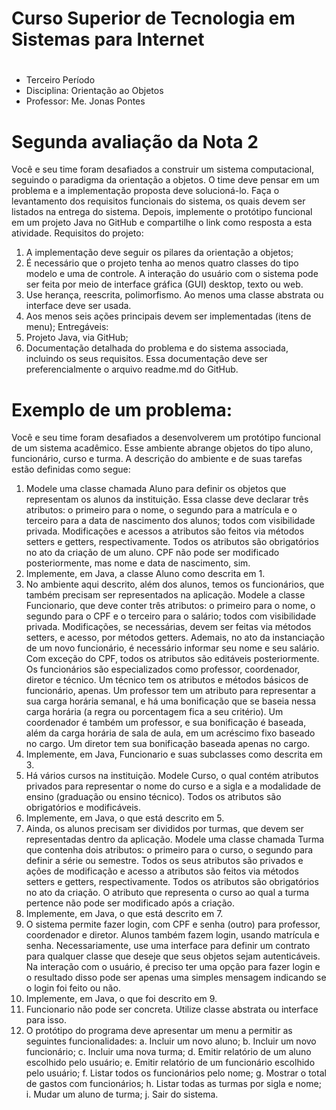  
# Curso Superior de Tecnologia em Sistemas para Internet
# 
- Terceiro Período
- Disciplina: Orientação ao Objetos
- Professor: Me. Jonas Pontes 

# Segunda avaliação da Nota 2
Você e seu time foram desafiados a construir um sistema computacional, seguindo o 
paradigma da orientação a objetos. O time deve pensar em um problema e a implementação 
proposta deve solucioná-lo. Faça o levantamento dos requisitos funcionais do sistema, os 
quais devem ser listados na entrega do sistema. Depois, implemente o protótipo funcional em 
um projeto Java no GitHub e compartilhe o link como resposta a esta atividade. 
Requisitos do projeto:

1. A implementação deve seguir os pilares da orientação a objetos;
2. É necessário que o projeto tenha ao menos quatro classes do tipo modelo e uma de 
controle. A interação do usuário com o sistema pode ser feita por meio de interface 
gráfica (GUI) desktop, texto ou web.
3. Use herança, reescrita, polimorfismo. Ao menos uma classe abstrata ou interface deve 
ser usada. 
4. Aos menos seis ações principais devem ser implementadas (itens de menu);
Entregáveis:
1. Projeto Java, via GitHub;
2. Documentação detalhada do problema e do sistema associada, incluindo os seus
requisitos. Essa documentação deve ser preferencialmente o arquivo readme.md do 
GitHub.

# Exemplo de um problema:
Você e seu time foram desafiados a desenvolverem um protótipo funcional de um sistema
acadêmico. Esse ambiente abrange objetos do tipo aluno, funcionário, curso e turma. A 
descrição do ambiente e de suas tarefas estão definidas como segue:

1. Modele uma classe chamada Aluno para definir os objetos que representam os alunos 
da instituição. Essa classe deve declarar três atributos: o primeiro para o nome, o 
segundo para a matrícula e o terceiro para a data de nascimento dos alunos; todos 
com visibilidade privada. Modificações e acessos a atributos são feitos via métodos 
setters e getters, respectivamente. Todos os atributos são obrigatórios no ato da 
criação de um aluno. CPF não pode ser modificado posteriormente, mas nome e data 
de nascimento, sim.
2. Implemente, em Java, a classe Aluno como descrita em 1.
3. No ambiente aqui descrito, além dos alunos, temos os funcionários, que também 
precisam ser representados na aplicação. Modele a classe Funcionario, que deve 
conter três atributos: o primeiro para o nome, o segundo para o CPF e o terceiro para 
o salário; todos com visibilidade privada. Modificações, se necessárias, devem ser 
feitas via métodos setters, e acesso, por métodos getters. Ademais, no ato da 
instanciação de um novo funcionário, é necessário informar seu nome e seu salário. 
Com exceção do CPF, todos os atributos são editáveis posteriormente. Os funcionários
são especializados como professor, coordenador, diretor e técnico. Um técnico tem os 
atributos e métodos básicos de funcionário, apenas. Um professor tem um atributo
para representar a sua carga horária semanal, e há uma bonificação que se baseia
nessa carga horária (a regra ou porcentagem fica a seu critério). Um coordenador é 
também um professor, e sua bonificação é baseada, além da carga horária de sala de 
aula, em um acréscimo fixo baseado no cargo. Um diretor tem sua bonificação baseada 
apenas no cargo.
4. Implemente, em Java, Funcionario e suas subclasses como descrita em 3.
5. Há vários cursos na instituição. Modele Curso, o qual contém atributos privados para 
representar o nome do curso e a sigla e a modalidade de ensino (graduação ou ensino 
técnico). Todos os atributos são obrigatórios e modificáveis. 
6. Implemente, em Java, o que está descrito em 5.
7. Ainda, os alunos precisam ser divididos por turmas, que devem ser representadas 
dentro da aplicação. Modele uma classe chamada Turma que contenha dois atributos: 
o primeiro para o curso, o segundo para definir a série ou semestre. Todos os seus 
atributos são privados e ações de modificação e acesso a atributos são feitos via 
métodos setters e getters, respectivamente. Todos os atributos são obrigatórios no ato 
da criação. O atributo que representa o curso ao qual a turma pertence não pode ser 
modificado após a criação.
8. Implemente, em Java, o que está descrito em 7.
9. O sistema permite fazer login, com CPF e senha (outro) para professor, coordenador e 
diretor. Alunos também fazem login, usando matrícula e senha. Necessariamente, use 
uma interface para definir um contrato para qualquer classe que deseje que seus 
objetos sejam autenticáveis. Na interação com o usuário, é preciso ter uma opção para 
fazer login e o resultado disso pode ser apenas uma simples mensagem indicando se o 
login foi feito ou não.
10. Implemente, em Java, o que foi descrito em 9.
11. Funcionario não pode ser concreta. Utilize classe abstrata ou interface para isso.
12. O protótipo do programa deve apresentar um menu a permitir as seguintes 
funcionalidades:
a. Incluir um novo aluno;
b. Incluir um novo funcionário;
c. Incluir uma nova turma;
d. Emitir relatório de um aluno escolhido pelo usuário;
e. Emitir relatório de um funcionário escolhido pelo usuário;
f. Listar todos os funcionários pelo nome;
g. Mostrar o total de gastos com funcionários;
h. Listar todas as turmas por sigla e nome;
i. Mudar um aluno de turma;
j. Sair do sistema.

